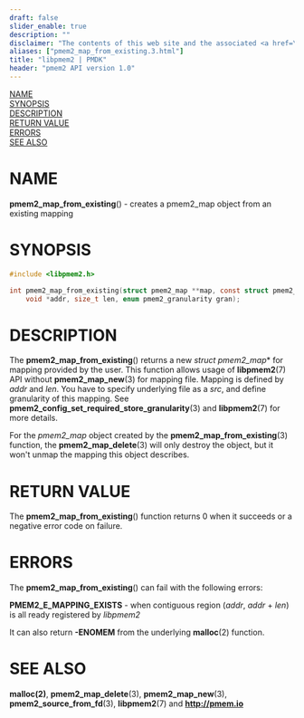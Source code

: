 ```yaml
---
draft: false
slider_enable: true
description: ""
disclaimer: "The contents of this web site and the associated <a href=\"https://github.com/pmem\">GitHub repositories</a> are BSD-licensed open source."
aliases: ["pmem2_map_from_existing.3.html"]
title: "libpmem2 | PMDK"
header: "pmem2 API version 1.0"
---
```


[comment]: <> (SPDX-License-Identifier: BSD-3-Clause)
[comment]: <> (Copyright 2020, Intel Corporation)

[comment]: <> (pmem2_map_from_existing.3 -- man page for libpmem2 pmem2_map_from_existing operation)

[NAME](#name)<br />
[SYNOPSIS](#synopsis)<br />
[DESCRIPTION](#description)<br />
[RETURN VALUE](#return-value)<br />
[ERRORS](#errors)<br />
[SEE ALSO](#see-also)<br />

# NAME #

**pmem2_map_from_existing**() - creates a pmem2_map object from an existing mapping

# SYNOPSIS #

```c
#include <libpmem2.h>

int pmem2_map_from_existing(struct pmem2_map **map, const struct pmem2_source *src,
	void *addr, size_t len, enum pmem2_granularity gran);

```

# DESCRIPTION #

The **pmem2_map_from_existing**() returns a new *struct pmem2_map** for mapping
provided by the user. This function allows usage of **libpmem2**(7) API without **pmem2_map_new**(3) for mapping file.
Mapping is defined by *addr* and *len*. You have to specify underlying file as a *src*, and define granularity of this mapping.
See **pmem2_config_set_required_store_granularity**(3) and **libpmem2**(7) for more details.

For the *pmem2_map* object created by the **pmem2_map_from_existing**(3) function, the **pmem2_map_delete**(3) will only destroy the object,
but it won't unmap the mapping this object describes.

# RETURN VALUE #

The **pmem2_map_from_existing**() function returns 0 when it succeeds
or a negative error code on failure.

# ERRORS #

The **pmem2_map_from_existing**() can fail with the following errors:

**PMEM2_E_MAPPING_EXISTS** - when contiguous region (*addr*, *addr* + *len*)
is all ready registered by *libpmem2*

It can also return **-ENOMEM**  from the underlying **malloc**(2) function.

# SEE ALSO #

**malloc(2)**, **pmem2_map_delete**(3), **pmem2_map_new**(3),
**pmem2_source_from_fd**(3), **libpmem2**(7) and **<http://pmem.io>**
